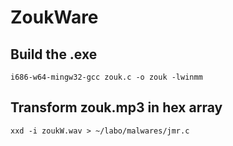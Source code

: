 # ZoukWare


## Build the .exe
```batch
i686-w64-mingw32-gcc zouk.c -o zouk -lwinmm
```


## Transform zouk.mp3 in hex array
```batch
xxd -i zoukW.wav > ~/labo/malwares/jmr.c 
```

